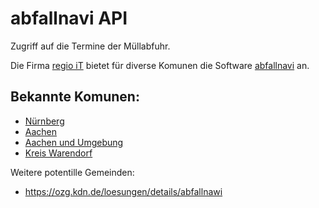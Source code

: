 # abfallnavi API

Zugriff auf die Termine der Müllabfuhr.

Die Firma [regio iT](https://www.regioit.de) bietet für diverse Komunen die Software [abfallnavi](https://www.regioit.de/produkte-leistungen/sap-loesungen/entsorgung/abfallapp-abfallnavi) an.

## Bekannte Komunen:

* [Nürnberg](https://www.nuernberg.de/internet/abfallwirtschaft/abfallkalender_app.html)
* [Aachen](https://serviceportal.aachen.de/abfallnavi)
* [Aachen und Umgebung](https://abfallkalender.regioit.de/abfall-webapp-awa/)
* [Kreis Warendorf](https://abfallnavi.de/krgt/)

Weitere potentille Gemeinden:
* https://ozg.kdn.de/loesungen/details/abfallnawi
